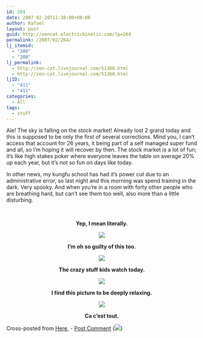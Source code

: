 ```yaml
---
id: 264
date: 2007-02-28T11:38:00+00:00
author: Rafael
layout: post
guid: http://zencat.electrickinetic.com/?p=264
permalink: /2007/02/264/
lj_itemid:
  - "200"
  - "200"
lj_permalink:
  - http://zen-cat.livejournal.com/51360.html
  - http://zen-cat.livejournal.com/51360.html
ljID:
  - "411"
  - "411"
categories:
  - All
tags:
  - stuff
---
```

<p>Aïe! The sky is falling on the stock market! Already lost 2 grand today and this is supposed to be only the first of several corrections. Mind you, I can&#8217;t access that account for 26 years, it being part of a self managed super fund and all, so I&#8217;m hoping it will recover by then. The stock market is a lot of fun; it&#8217;s like high stakes poker where everyone leaves the table on average 20% up each year, but it&#8217;s not so fun on days like today.</p>
<p>In other news, my kungfu school has had it&#8217;s power cut due to an administrative error, so last night and this morning was spend training in the dark. Very spooky. And when you&#8217;re in a room with forty other people who are breathing hard, but can&#8217;t see them too well, also more than a little disturbing.</p>
<p><!--more So, if you're bored today, why not get a pig drunk and fire it out of a cannon?--><br />
<b><center></p>
<p>Yep, I mean literally.</p>
<p><img src="http://www.ninelives.net.au/pig.jpg"></p>
<p>I&#8217;m oh so guilty of this too.</p>
<p><img src="http://img.photobucket.com/albums/v384/zen_cat/regular_expressions.png"></p>
<p>The crazy stuff kids watch today.</p>
<p><img src="http://img.photobucket.com/albums/v384/zen_cat/633080823503223488.jpg"></p>
<p>I find this picture to be deeply relaxing.</p>
<p><img src="http://img.photobucket.com/albums/v384/zen_cat/326734-R1-02-3_003.jpg"></p>
<p>Ca c&#8217;est tout.<br />
</b></center></p>
Cross-posted from <a href="http://zencat.electrickinetic.com">Here</a>, - <a href="http://zencat.electrickinetic.com/?p=152#comments"> Post Comment</a>  (<img src="http://zencat.electrickinetic.com/wp-lj-comments.php?post_id=152" border="0">)